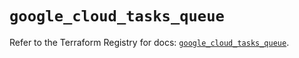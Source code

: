 # `google_cloud_tasks_queue`

Refer to the Terraform Registry for docs: [`google_cloud_tasks_queue`](https://registry.terraform.io/providers/hashicorp/google-beta/6.48.0/docs/resources/google_cloud_tasks_queue).
